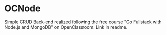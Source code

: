 # OCNode
Simple CRUD Back-end realized following the free course "Go Fullstack with Node.js and MongoDB" on OpenClassroom. Link in readme.

